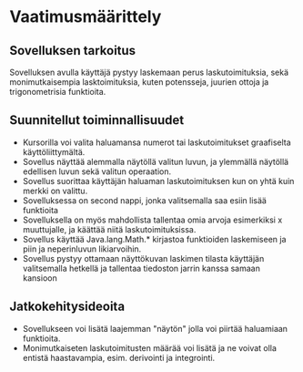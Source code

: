 # Vaatimusmäärittely
## Sovelluksen tarkoitus
Sovelluksen avulla käyttäjä pystyy laskemaan perus laskutoimituksia, sekä monimutkaisempia lasktoimituksia, kuten potensseja, juurien ottoja ja trigonometrisia funktioita.

## Suunnitellut toiminnallisuudet
* Kursorilla voi valita haluamansa numerot tai laskutoimitukset graafiselta käyttöliittymältä.
* Sovellus näyttää alemmalla näytöllä valitun luvun, ja ylemmällä näytöllä edellisen luvun sekä valitun operaation. 
* Sovellus suorittaa käyttäjän haluaman laskutoimituksen kun on yhtä kuin merkki on valittu.
* Sovelluksessa on second nappi, jonka valitsemalla saa esiin lisää funktioita
* Sovelluksella on myös mahdollista tallentaa omia arvoja esimerkiksi x muuttujalle, ja käättää niitä laskutoimituksissa. 
* Sovellus käyttää Java.lang.Math.* kirjastoa funktioiden laskemiseen ja piin ja neperinluvun likiarvoihin.
* Sovellus pystyy ottamaan näyttökuvan laskimen tilasta käyttäjän valitsemalla hetkellä ja tallentaa tiedoston jarrin kanssa samaan kansioon 

## Jatkokehitysideoita

* Sovellukseen voi lisätä laajemman "näytön" jolla voi piirtää haluamiaan funktioita.
* Monimutkaiseten laskutoimitusten määrää voi lisätä ja ne voivat olla entistä haastavampia, esim. derivointi ja integrointi.
